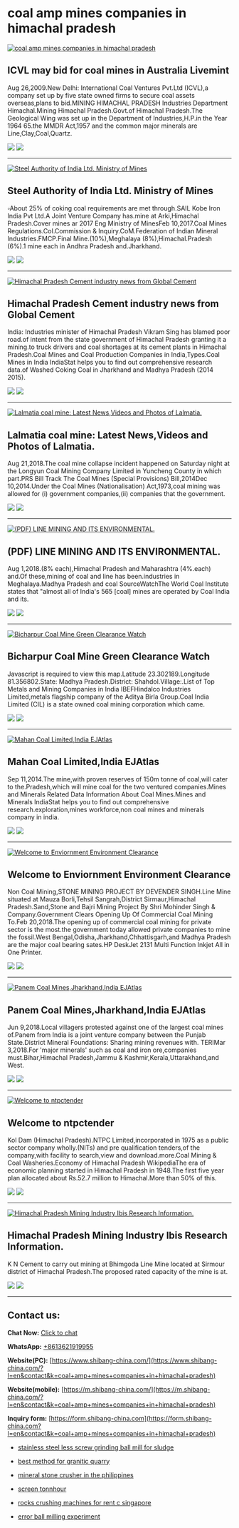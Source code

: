# coal amp mines companies in himachal pradesh

<a href="https://swt.shibang-china.com/?l=en&img&k=coal+amp+mines+companies+in+himachal+pradesh" target="_blank">![coal amp mines companies in himachal pradesh](http://static.shibang-china.com/all-800x300/149.jpg)</a>

## ICVL may bid for coal mines in Australia Livemint
Aug 26,2009.New Delhi: International Coal Ventures Pvt.Ltd (ICVL),a company set up by five state owned firms to secure coal assets overseas,plans to bid.MINING HIMACHAL PRADESH Industries Department Himachal.Mining Himachal Pradesh.Govt.of Himachal Pradesh.The Geological Wing was set up in the Department of Industries,H.P.in the Year 1964 65.the MMDR Act,1957 and the common major minerals are Line,Clay,Coal,Quartz.


<a href="https://whatsapp.shibangsoft.com/WhatsApp.php" target="_blank" title="WhatsApp">![](http://static.shibang-china.com/icon/whatsapp.png)</a> <a href="https://swt.shibang-china.com/?l=en&icon&k=coal+amp+mines+companies+in+himachal+pradesh" target="_blank">![](http://static.shibang-china.com/icon/chat-en.png)</a>

---

<a href="https://swt.shibang-china.com/?l=en&img&k=coal+amp+mines+companies+in+himachal+pradesh" target="_blank">![Steel Authority of India Ltd. Ministry of Mines](http://static.shibang-china.com/all-800x300/1344.jpg)</a>

## Steel Authority of India Ltd. Ministry of Mines
▫About 25% of coking coal requirements are met through.SAIL Kobe Iron India Pvt Ltd.A Joint Venture Company has.mine at Arki,Himachal Pradesh.Cover mines ar 2017 Eng Ministry of MinesFeb 10,2017.Coal Mines Regulations.CoI.Commission &amp; Inquiry.CoM.Federation of Indian Mineral Industries.FMCP.Final Mine.(10%),Meghalaya (8%),Himachal.Pradesh (6%).1 mine each in Andhra Pradesh and.Jharkhand.


<a href="https://whatsapp.shibangsoft.com/WhatsApp.php" target="_blank" title="WhatsApp">![](http://static.shibang-china.com/icon/whatsapp.png)</a> <a href="https://swt.shibang-china.com/?l=en&icon&k=coal+amp+mines+companies+in+himachal+pradesh" target="_blank">![](http://static.shibang-china.com/icon/chat-en.png)</a>

---

<a href="https://swt.shibang-china.com/?l=en&img&k=coal+amp+mines+companies+in+himachal+pradesh" target="_blank">![Himachal Pradesh Cement industry news from Global Cement](http://static.shibang-china.com/all-800x300/830.jpg)</a>

## Himachal Pradesh Cement industry news from Global Cement
India: Industries minister of Himachal Pradesh Vikram Sing has blamed poor road.of intent from the state government of Himachal Pradesh granting it a mining.to truck drivers and coal shortages at its cement plants in Himachal Pradesh.Coal Mines and Coal Production Companies in India,Types.Coal Mines in India IndiaStat helps you to find out comprehensive research data.of Washed Coking Coal in Jharkhand and Madhya Pradesh (2014 2015).


<a href="https://whatsapp.shibangsoft.com/WhatsApp.php" target="_blank" title="WhatsApp">![](http://static.shibang-china.com/icon/whatsapp.png)</a> <a href="https://swt.shibang-china.com/?l=en&icon&k=coal+amp+mines+companies+in+himachal+pradesh" target="_blank">![](http://static.shibang-china.com/icon/chat-en.png)</a>

---

<a href="https://swt.shibang-china.com/?l=en&img&k=coal+amp+mines+companies+in+himachal+pradesh" target="_blank">![Lalmatia coal mine: Latest News,Videos and Photos of Lalmatia.](http://static.shibang-china.com/all-800x300/1318.jpg)</a>

## Lalmatia coal mine: Latest News,Videos and Photos of Lalmatia.
Aug 21,2018.The coal mine collapse incident happened on Saturday night at the Longyun Coal Mining Company Limited in Yuncheng County in which part.PRS Bill Track The Coal Mines (Special Provisions) Bill,2014Dec 10,2014.Under the Coal Mines (Nationalisation) Act,1973,coal mining was allowed for (i) government companies,(ii) companies that the government.


<a href="https://whatsapp.shibangsoft.com/WhatsApp.php" target="_blank" title="WhatsApp">![](http://static.shibang-china.com/icon/whatsapp.png)</a> <a href="https://swt.shibang-china.com/?l=en&icon&k=coal+amp+mines+companies+in+himachal+pradesh" target="_blank">![](http://static.shibang-china.com/icon/chat-en.png)</a>

---

<a href="https://swt.shibang-china.com/?l=en&img&k=coal+amp+mines+companies+in+himachal+pradesh" target="_blank">![(PDF) LINE MINING AND ITS ENVIRONMENTAL.](http://static.shibang-china.com/all-800x300/443.jpg)</a>

## (PDF) LINE MINING AND ITS ENVIRONMENTAL.
Aug 1,2018.(8% each),Himachal Pradesh and Maharashtra (4%.each) and.Of these,mining of coal and line has been.industries in Meghalaya.Madhya Pradesh and coal SourceWatchThe World Coal Institute states that &quot;almost all of India&#39;s 565 [coal] mines are operated by Coal India and its.


<a href="https://whatsapp.shibangsoft.com/WhatsApp.php" target="_blank" title="WhatsApp">![](http://static.shibang-china.com/icon/whatsapp.png)</a> <a href="https://swt.shibang-china.com/?l=en&icon&k=coal+amp+mines+companies+in+himachal+pradesh" target="_blank">![](http://static.shibang-china.com/icon/chat-en.png)</a>

---

<a href="https://swt.shibang-china.com/?l=en&img&k=coal+amp+mines+companies+in+himachal+pradesh" target="_blank">![Bicharpur Coal Mine Green Clearance Watch](http://static.shibang-china.com/all-800x300/1461.jpg)</a>

## Bicharpur Coal Mine Green Clearance Watch
Javascript is required to view this map.Latitude 23.302189.Longitude 81.356802.State: Madhya Pradesh.District: Shahdol.Village:.List of Top Metals and Mining Companies in India IBEFHindalco Industries Limited,metals flagship company of the Aditya Birla Group.Coal India Limited (CIL) is a state owned coal mining corporation which came.


<a href="https://whatsapp.shibangsoft.com/WhatsApp.php" target="_blank" title="WhatsApp">![](http://static.shibang-china.com/icon/whatsapp.png)</a> <a href="https://swt.shibang-china.com/?l=en&icon&k=coal+amp+mines+companies+in+himachal+pradesh" target="_blank">![](http://static.shibang-china.com/icon/chat-en.png)</a>

---

<a href="https://swt.shibang-china.com/?l=en&img&k=coal+amp+mines+companies+in+himachal+pradesh" target="_blank">![Mahan Coal Limited,India EJAtlas](http://static.shibang-china.com/all-800x300/872.jpg)</a>

## Mahan Coal Limited,India EJAtlas
Sep 11,2014.The mine,with proven reserves of 150m tonne of coal,will cater to the.Pradesh,which will mine coal for the two ventured companies.Mines and Minerals Related Data Information About Coal Mines.Mines and Minerals IndiaStat helps you to find out comprehensive research.exploration,mines workforce,non coal mines and minerals company in india.


<a href="https://whatsapp.shibangsoft.com/WhatsApp.php" target="_blank" title="WhatsApp">![](http://static.shibang-china.com/icon/whatsapp.png)</a> <a href="https://swt.shibang-china.com/?l=en&icon&k=coal+amp+mines+companies+in+himachal+pradesh" target="_blank">![](http://static.shibang-china.com/icon/chat-en.png)</a>

---

<a href="https://swt.shibang-china.com/?l=en&img&k=coal+amp+mines+companies+in+himachal+pradesh" target="_blank">![Welcome to Enviornment Environment Clearance](http://static.shibang-china.com/all-800x300/1354.jpg)</a>

## Welcome to Enviornment Environment Clearance
Non Coal Mining,STONE MINING PROJECT BY DEVENDER SINGH.Line Mine situated at Mauza Borli,Tehsil Sangrah,District Sirmaur,Himachal Pradesh.Sand,Stone and Bajri Mining Project By Shri Mohinder Singh &amp; Company.Government Clears Opening Up Of Commercial Coal Mining To.Feb 20,2018.The opening up of commercial coal mining for private sector is the most.the government today allowed private companies to mine the fossil.West Bengal,Odisha,Jharkhand,Chhattisgarh,and Madhya Pradesh are the major coal bearing sates.HP DeskJet 2131 Multi Function Inkjet All in One Printer.


<a href="https://whatsapp.shibangsoft.com/WhatsApp.php" target="_blank" title="WhatsApp">![](http://static.shibang-china.com/icon/whatsapp.png)</a> <a href="https://swt.shibang-china.com/?l=en&icon&k=coal+amp+mines+companies+in+himachal+pradesh" target="_blank">![](http://static.shibang-china.com/icon/chat-en.png)</a>

---

<a href="https://swt.shibang-china.com/?l=en&img&k=coal+amp+mines+companies+in+himachal+pradesh" target="_blank">![Panem Coal Mines,Jharkhand,India EJAtlas](http://static.shibang-china.com/all-800x300/340.jpg)</a>

## Panem Coal Mines,Jharkhand,India EJAtlas
Jun 9,2018.Local villagers protested against one of the largest coal mines of.Panem from India is a joint venture company between the Punjab State.District Mineral Foundations: Sharing mining revenues with. TERIMar 3,2018.For &#39;major minerals&#39; such as coal and iron ore,companies must.Bihar,Himachal Pradesh,Jammu &amp; Kashmir,Kerala,Uttarakhand,and West.


<a href="https://whatsapp.shibangsoft.com/WhatsApp.php" target="_blank" title="WhatsApp">![](http://static.shibang-china.com/icon/whatsapp.png)</a> <a href="https://swt.shibang-china.com/?l=en&icon&k=coal+amp+mines+companies+in+himachal+pradesh" target="_blank">![](http://static.shibang-china.com/icon/chat-en.png)</a>

---

<a href="https://swt.shibang-china.com/?l=en&img&k=coal+amp+mines+companies+in+himachal+pradesh" target="_blank">![Welcome to ntpctender](http://static.shibang-china.com/all-800x300/80.jpg)</a>

## Welcome to ntpctender
Kol Dam (Himachal Pradesh).NTPC Limited,incorporated in 1975 as a public sector company wholly.(NITs) and pre qualification tenders,of the company,with facility to search,view and download.more.Coal Mining &amp; Coal Washeries.Economy of Himachal Pradesh WikipediaThe era of economic planning started in Himachal Pradesh in 1948.The first five year plan allocated about Rs.52.7 million to Himachal.More than 50% of this.


<a href="https://whatsapp.shibangsoft.com/WhatsApp.php" target="_blank" title="WhatsApp">![](http://static.shibang-china.com/icon/whatsapp.png)</a> <a href="https://swt.shibang-china.com/?l=en&icon&k=coal+amp+mines+companies+in+himachal+pradesh" target="_blank">![](http://static.shibang-china.com/icon/chat-en.png)</a>

---

<a href="https://swt.shibang-china.com/?l=en&img&k=coal+amp+mines+companies+in+himachal+pradesh" target="_blank">![Himachal Pradesh Mining Industry Ibis Research Information.](http://static.shibang-china.com/all-800x300/24.jpg)</a>

## Himachal Pradesh Mining Industry Ibis Research Information.
K N Cement to carry out mining at Bhimgoda Line Mine located at Sirmour district of Himachal Pradesh.The proposed rated capacity of the mine is at.

<a href="https://whatsapp.shibangsoft.com/WhatsApp.php" target="_blank" title="WhatsApp">![](http://static.shibang-china.com/icon/whatsapp.png)</a> <a href="https://swt.shibang-china.com/?l=en&icon&k=coal+amp+mines+companies+in+himachal+pradesh" target="_blank">![](http://static.shibang-china.com/icon/chat-en.png)</a>

---
## Contact us:

**Chat Now:** [Click to chat](https://swt.shibang-china.com?l=en&contact&k=coal+amp+mines+companies+in+himachal+pradesh)

**WhatsApp:**  [+8613621919955](https://whatsapp.shibangsoft.com/WhatsApp.php)

**Website(PC):** [https://www.shibang-china.com/](https://www.shibang-china.com/?l=en&contact&k=coal+amp+mines+companies+in+himachal+pradesh)

**Website(mobile):** [https://m.shibang-china.com/](https://m.shibang-china.com/?l=en&contact&k=coal+amp+mines+companies+in+himachal+pradesh)

**Inquiry form:** [https://form.shibang-china.com](https://form.shibang-china.com?l=en&contact&k=coal+amp+mines+companies+in+himachal+pradesh)

* [stainless steel less screw grinding ball mill for sludge](../133/stainless%20steel%20less%20screw%20grinding%20ball%20mill%20for%20sludge.md)

* [best method for granitic quarry](../129/best%20method%20for%20granitic%20quarry.md)

* [mineral stone crusher in the philippines](../130/mineral%20stone%20crusher%20in%20the%20philippines.md)

* [screen tonnhour](../137/screen%20tonnhour.md)

* [rocks crushing machines for rent c singapore](../139/rocks%20crushing%20machines%20for%20rent%20c%20singapore.md)

* [error ball milling experiment](../139/error%20ball%20milling%20experiment.md)
